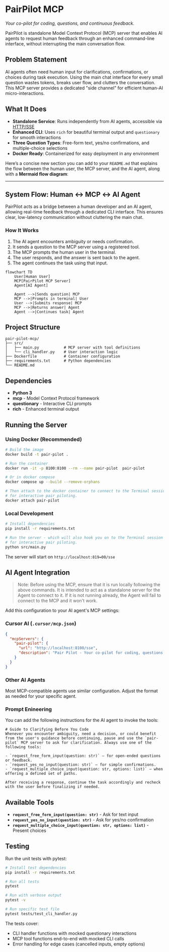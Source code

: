 # PairPilot MCP
*Your co-pilot for coding, questions, and continuous feedback.*

PairPilot is standalone Model Context Protocol (MCP) server that enables AI agents to request human feedback through an enhanced command-line interface, without interrupting the main conversation flow.

## Problem Statement

AI agents often need human input for clarifications, confirmations, or choices during task execution. Using the main chat interface for every small question wastes tokens, breaks user flow, and clutters the conversation. This MCP server provides a dedicated "side channel" for efficient human-AI micro-interactions.

## What It Does

- **Standalone Service**: Runs independently from AI agents, accessible via [HTTP/SSE](https://modelcontextprotocol.io/docs/concepts/transports#server-sent-events-sse)
- **Enhanced CLI**: Uses `rich` for beautiful terminal output and `questionary` for smooth interactions
- **Three Question Types**: Free-form text, yes/no confirmations, and multiple-choice selections
- **Docker Ready**: Containerized for easy deployment in any environment

Here’s a concise new section you can add to your `README.md` that explains the flow between the human user, the MCP server, and the AI agent, along with a **Mermaid flow diagram**:

---

## System Flow: Human ↔ MCP ↔ AI Agent

PairPilot acts as a bridge between a human developer and an AI agent, allowing real-time feedback through a dedicated CLI interface. This ensures clear, low-latency communication without cluttering the main chat.

### How It Works

1. The AI agent encounters ambiguity or needs confirmation.
2. It sends a question to the MCP server using a registered tool.
3. The MCP prompts the human user in the terminal.
4. The user responds, and the answer is sent back to the agent.
5. The agent continues the task using that input.

```mermaid
flowchart TD
    User[Human User]
    MCP[PairPilot MCP Server]
    Agent[AI Agent]

    Agent -->|Sends question| MCP
    MCP -->|Prompts in terminal| User
    User -->|Submits response| MCP
    MCP -->|Returns answer| Agent
    Agent -->|Continues task| Agent
```

## Project Structure

```
pair-pilot-mcp/
├── src/
│   ├── main.py           # MCP server with tool definitions
│   └── cli_handler.py    # User interaction logic
├── Dockerfile            # Container configuration
├── requirements.txt      # Python dependencies
└── README.md
```

## Dependencies

- **Python 3**
- **mcp** - Model Context Protocol framework
- **questionary** - Interactive CLI prompts
- **rich** - Enhanced terminal output

## Running the Server

### Using Docker (Recommended)

```bash
# Build the image
docker build -t pair-pilot .

# Run the container
docker run -it -p 8100:8100 --rm --name pair-pilot  pair-pilot

# Or in docker compose
docker compose up --build --remove-orphans

# Then attach to the docker container to connect to the Terminal session
# for interactive pair piloting.
docker attach pair-pilot
```

### Local Development

```bash
# Install dependencies
pip install -r requirements.txt

# Run the server - which will also hook you on to the Terminal session
# for interactive pair piloting.
python src/main.py
```

The server will start on `http://localhost:819=00/sse`

## AI Agent Integration

> Note: Before using the MCP, ensure that it is run locally following the above commands. It is intended to act as a standalone server for the Agent to connect to it. If it is not running already, the Agent will fail to connect to the MCP and it won't work.

Add this configuration to your AI agent's MCP settings:

### Cursor AI (`.cursor/mcp.json`)

```json
{
  "mcpServers": {
    "pair-pilot": {
      "url": "http://localhost:8100/sse",
      "description": "Pair Pilot - Your co-pilot for coding, questions, and continuous feedback"
    }
  }
}
```

### Other AI Agents

Most MCP-compatible agents use similar configuration. Adjust the format as needed for your specific agent.

### Prompt Enineering

You can add the following instructions for the AI agent to invoke the tools:

```markup
# Guide to Clarifying Before You Code
Whenever you encounter ambiguity, need a decision, or could benefit from the user's guidance before continuing, pause and use the `pair-pilot` MCP server to ask for clarification. Always use one of the following tools:

- `request_free_form_input(question: str)` — for open-ended questions or feedback.
- `request_yes_no_input(question: str)` — for simple confirmations.
- `request_multiple_choice_input(question: str, options: list)` — when offering a defined set of paths.

After receiving a response, continue the task accordingly and recheck with the user before finalizing if needed.

```

## Available Tools

- **`request_free_form_input(question: str)`** - Ask for text input
- **`request_yes_no_input(question: str)`** - Ask for yes/no confirmation
- **`request_multiple_choice_input(question: str, options: list)`** - Present choices

## Testing

Run the unit tests with pytest:

```bash
# Install test dependencies
pip install -r requirements.txt

# Run all tests
pytest

# Run with verbose output
pytest -v

# Run specific test file
pytest tests/test_cli_handler.py
```

The tests cover:
- CLI handler functions with mocked questionary interactions
- MCP tool functions end-to-end with mocked CLI calls
- Error handling for edge cases (cancelled inputs, empty options)
